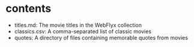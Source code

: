 # contents 

- titles.md: The movie titles in the WebFlyx collection
- classics.csv: A comma-separated list of classic movies
- quotes: A directory of files containing memorable quotes from movies
